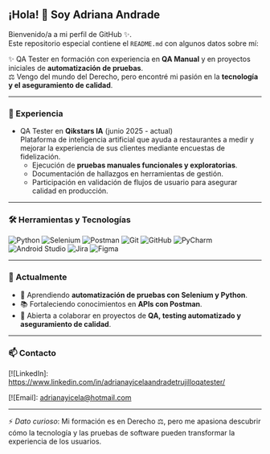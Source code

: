 ## ¡Hola! 👋 Soy Adriana Andrade  

Bienvenido/a a mi perfil de GitHub ✨.  
Este repositorio especial contiene el `README.md` con algunos datos sobre mí:

✨ QA Tester en formación con experiencia en **QA Manual** y en proyectos iniciales de **automatización de pruebas**.  
⚖️ Vengo del mundo del Derecho, pero encontré mi pasión en la **tecnología y el aseguramiento de calidad**.  

---

### 💼 Experiencia  

- QA Tester en **Qikstars IA** (junio 2025 - actual)  
  Plataforma de inteligencia artificial que ayuda a restaurantes a medir y mejorar la experiencia de sus clientes mediante encuestas de fidelización.  
  - Ejecución de **pruebas manuales funcionales y exploratorias**.  
  - Documentación de hallazgos en herramientas de gestión.  
  - Participación en validación de flujos de usuario para asegurar calidad en producción.  

---

### 🛠️ Herramientas y Tecnologías  

![Python](https://img.shields.io/badge/Python-3776AB?style=for-the-badge&logo=python&logoColor=white)
![Selenium](https://img.shields.io/badge/Selenium-43B02A?style=for-the-badge&logo=selenium&logoColor=white)
![Postman](https://img.shields.io/badge/Postman-FF6C37?style=for-the-badge&logo=postman&logoColor=white)
![Git](https://img.shields.io/badge/Git-F05032?style=for-the-badge&logo=git&logoColor=white)
![GitHub](https://img.shields.io/badge/GitHub-181717?style=for-the-badge&logo=github&logoColor=white)
![PyCharm](https://img.shields.io/badge/PyCharm-000000?style=for-the-badge&logo=pycharm&logoColor=white)
![Android Studio](https://img.shields.io/badge/Android_Studio-3DDC84?style=for-the-badge&logo=androidstudio&logoColor=white)
![Jira](https://img.shields.io/badge/Jira-0052CC?style=for-the-badge&logo=jira&logoColor=white)
![Figma](https://img.shields.io/badge/Figma-F24E1E?style=for-the-badge&logo=figma&logoColor=white)

---

### 🚀 Actualmente  

- 🌱 Aprendiendo **automatización de pruebas con Selenium y Python**.  
- 📚 Fortaleciendo conocimientos en **APIs con Postman**.  
- 🤝 Abierta a colaborar en proyectos de **QA, testing automatizado y aseguramiento de calidad**.  

---

### 📫 Contacto  

[![LinkedIn]: https://www.linkedin.com/in/adrianayicelaandradetrujilloqatester/

[![Email]: adrianayicela@hotmail.com

---

⚡ *Dato curioso*: Mi formación es en Derecho ⚖️, pero me apasiona descubrir cómo la tecnología y las pruebas de software pueden transformar la experiencia de los usuarios.  
